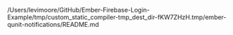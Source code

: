 /Users/levimoore/GitHub/Ember-Firebase-Login-Example/tmp/custom_static_compiler-tmp_dest_dir-fKW7ZHzH.tmp/ember-qunit-notifications/README.md
